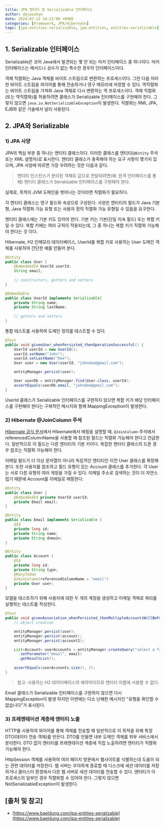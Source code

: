 ```yaml
---
title: JPA 엔티티 및 Serializable 인터페이스
author: dejavuhyo
date: 2024-07-12 14:23:00 +0900
categories: [Framework, JPA/Hibernate]
tags: [jpa-entities-serializable, jpa-entities, entities-serializable]
---
```


## 1. Serializable 인터페이스
Serializable은 코어 Java에서 발견되는 몇 안 되는 마커 인터페이스 중 하나이다. 마커 인터페이스는 메서드나 상수가 없는 특수한 경우의 인터페이스이다.

객체 직렬화는 Java 객체를 바이트 스트림으로 변환하는 프로세스이다. 그런 다음 이러한 바이트 스트림을 와이어를 통해 전송하거나 영구 메모리에 저장할 수 있다. 역직렬화는 바이트 스트림을 가져와 Java 객체로 다시 변환하는 역 프로세스이다. 객체 직렬화(또는 역직렬화)를 허용하려면 클래스가 Serializable 인터페이스를 구현해야 한다. 그렇지 않으면 `java.io.NotSerializableException`이 발생한다. 직렬화는 RMI, JPA, EJB와 같은 기술에서 널리 사용된다.

## 2. JPA와 Serializable

### 1) JPA 사양
JPA의 핵심 부분 중 하나는 엔티티 클래스이다. 이러한 클래스를 엔티티(`@Entity` 주석 또는 XML 설명자)로 표시한다. 엔티티 클래스가 충족해야 하는 요구 사항이 몇가지 있으며, JPA 사양에 따르면 가장 우려하는 것은 다음과 같다.

> 엔티티 인스턴스가 분리된 객체로 값으로 전달되려면(예: 원격 인터페이스를 통해) 엔티티 클래스가 Serializable 인터페이스를 구현해야 한다.

실제로, 목적이 JVM 도메인을 벗어나는 것이라면 직렬화가 필요하다.

각 엔티티 클래스는 영구 필드와 속성으로 구성된다. 사양은 엔티티의 필드가 Java 기본형, Java 직렬화 가능 유형 또는 사용자 정의 직렬화 가능 유형일 수 있음을 요구한다.

엔티티 클래스에는 기본 키도 있어야 한다. 기본 키는 기본(단일 지속 필드) 또는 복합 키일 수 있다. 복합 키에는 여러 규칙이 적용되는데, 그 중 하나는 복합 키가 직렬화 가능해야 한다는 것 이다.

Hibernate, H2 인메모리 데이터베이스, UserId를 복합 키로 사용하는 User 도메인 객체를 사용하여 간단한 예를 만들어 본다.

```java
@Entity
public class User {
    @EmbeddedId UserId userId;
    String email;
    
    // constructors, getters and setters
}

@Embeddable
public class UserId implements Serializable{
    private String name;
    private String lastName;
    
    // getters and setters
}
```

통합 테스트를 사용하여 도메인 정의를 테스트할 수 있다.

```java
@Test
public void givenUser_whenPersisted_thenOperationSuccessful() {
    UserId userId = new UserId();
    userId.setName("John");
    userId.setLastName("Doe");
    User user = new User(userId, "johndoe@gmail.com");

    entityManager.persist(user);

    User userDb = entityManager.find(User.class, userId);
    assertEquals(userDb.email, "johndoe@gmail.com");
}
```

UserId 클래스가 Serializable 인터페이스를 구현하지 않으면 복합 키가 해당 인터페이스를 구현해야 한다는 구체적인 메시지와 함께 MappingException이 발생한다.

### 2) Hibernate @JoinColumn 주석
[Hibernate 공식 문서](https://hibernate.org/orm/documentation/6.5/)에서 Hibernate에서 매핑을 설명할 때, `@JoinColumn` 주석에서 referencedColumnName을 사용할 때 참조된 필드는 직렬화 가능해야 한다고 언급한다. 일반적으로 이 필드는 다른 엔터티의 기본 키이다. 복잡한 엔터티 클래스의 드문 경우 참조는 직렬화 가능해야 한다.

이메일 필드가 더 이상 문자열이 아니라 독립적인 엔티티인 이전 User 클래스를 확장해 본다. 또한 사용자를 참조하고 필드 유형이 있는 Account 클래스를 추가한다. 각 User는 서로 다른 유형의 여러 계정을 가질 수 있다. 이메일 주소로 검색하는 것이 더 자연스럽기 때문에 Account를 이메일로 매핑한다.

```java
@Entity
public class User {
    @EmbeddedId private UserId userId;
    private Email email;
}

@Entity
public class Email implements Serializable {
    @Id
    private long id;
    private String name;
    private String domain;
}

@Entity
public class Account {
    @Id
    private long id;
    private String type;
    @ManyToOne
    @JoinColumn(referencedColumnName = "email")
    private User user;
}
```

모델을 테스트하기 위해 사용자에 대한 두 개의 계정을 생성하고 이메일 객체로 쿼리를 실행하는 테스트를 작성한다.

```java
@Test
public void givenAssociation_whenPersisted_thenMultipleAccountsWillBeFoundByEmail() {
    // object creation 

    entityManager.persist(user);
    entityManager.persist(account);
    entityManager.persist(account2);

    List<Account> userAccounts = entityManager.createQuery("select a from Account a join fetch a.user where a.user.email = :email", Account.class)
      .setParameter("email", email)
      .getResultList();
    
    assertEquals(userAccounts.size(), 2);
}
```

> 참고: 사용자는 H2 데이터베이스의 예약어이므로 엔터티 이름에 사용할 수 없다.

Email 클래스가 Serializable 인터페이스를 구현하지 않으면 다시 MappingException이 발생 하지만 이번에는 다소 난해한 메시지인 "유형을 확인할 수 없습니다"가 표시된다.

### 3) 프레젠테이션 계층에 엔터티 노출
HTTP를 사용하여 와이어를 통해 객체를 전송할 때 일반적으로 이 목적을 위해 특정 DTO(데이터 전송 객체)를 만든다. DTO를 만들면 내부 도메인 객체를 외부 서비스에서 분리한다. DTO 없이 엔터티를 프레젠테이션 계층에 직접 노출하려면 엔터티가 직렬화 가능해야 한다.

HttpSession 객체를 사용하여 여러 페이지 방문에서 웹사이트를 식별하는데 도움이 되는 관련 데이터를 저장한다. 웹 서버는 우아하게 종료할 때 디스크에 세션 데이터를 저장하거나 클러스터 환경에서 다른 웹 서버로 세션 데이터를 전송할 수 있다. 엔터티가 이 프로세스의 일부인 경우 직렬화할 수 있어야 한다. 그렇지 않으면 NotSerializableException이 발생한다.

## [출처 및 참고]
* [https://www.baeldung.com/jpa-entities-serializable](https://www.baeldung.com/jpa-entities-serializable)
